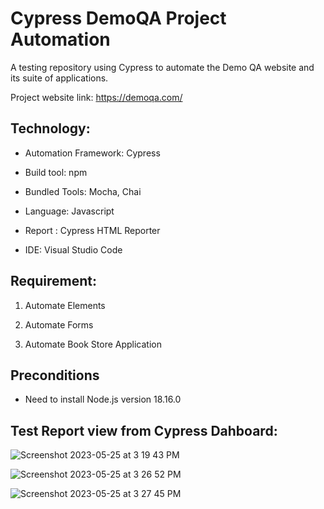 # Cypress DemoQA Project Automation

A testing repository using Cypress to automate the Demo QA website and its suite of applications.

Project website link: https://demoqa.com/

## Technology:
 
 * Automation Framework: Cypress
 
 * Build tool: npm

 * Bundled Tools: Mocha, Chai
 
 * Language: Javascript

 * Report : Cypress HTML Reporter

 * IDE: Visual Studio Code

## Requirement:

1. Automate Elements

2. Automate Forms

3. Automate Book Store Application

## Preconditions

* Need to install Node.js version 18.16.0

## Test Report view from Cypress Dahboard: 

![Screenshot 2023-05-25 at 3 19 43 PM](https://github.com/AniteiAlina/Cypress_Demoqa_Automation/assets/131695035/85f5b33e-ce80-46b4-aee2-ae2147bf0771)

![Screenshot 2023-05-25 at 3 26 52 PM](https://github.com/AniteiAlina/Cypress_Demoqa_Automation/assets/131695035/fa0c7b24-c2fe-4bee-8ccd-1a26a1806ec2)

![Screenshot 2023-05-25 at 3 27 45 PM](https://github.com/AniteiAlina/Cypress_Demoqa_Automation/assets/131695035/17f573d5-f2d5-4240-83e3-dad783f619b1)



